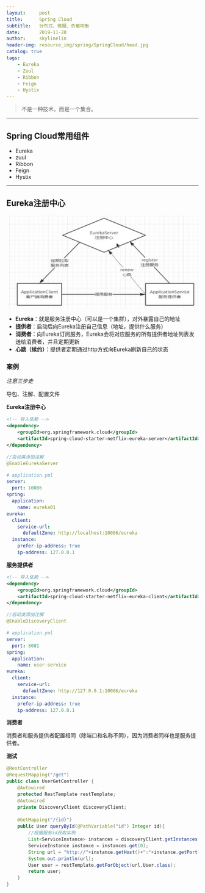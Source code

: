 ```yaml
---
layout:     post
title:      Spring Cloud
subtitle:   分布式、微服、负载均衡
date:       2019-11-20
author:     skylinelin
header-img: resource_img/spring/SpringCloud/head.jpg
catalog: true
tags:
    - Eureka
    - Zuul
    - Ribbon
    - Feign
    - Hystix
---
```


> 不是一种技术，而是一个集合。

---

## Spring Cloud常用组件

- Eureka
- zuul
- Ribbon
- Feign
- Hystix

---

## Eureka注册中心

![](/resource_img/spring/SpringCloud/Eurekayl.png)



- **Eureka**：就是服务注册中心（可以是一个集群），对外暴露自己的地址
- **提供者**：启动后向Eureka注册自己信息（地址，提供什么服务）
- **消费者**：向Eureka订阅服务，Eureka会将对应服务的所有提供者地址列表发送给消费者，并且定期更新
- **心跳（续约）**：提供者定期通过http方式向Eureka刷新自己的状态



### 案例

*注意三步走*

导包、注解、配置文件



**Eureka注册中心**

```xml
<!-- 导入依赖 -->
<dependency>
    <groupId>org.springframework.cloud</groupId>
    <artifactId>spring-cloud-starter-netflix-eureka-server</artifactId>
</dependency>
```

```java
//启动类添加注解
@EnableEurekaServer
```

```yaml
# application.yml
server:
  port: 10086
spring:
  application:
    name: eureka01
eureka:
  client:
    service-url:
      defaultZone: http://localhost:10086/eureka
  instance:
    prefer-ip-address: true
    ip-address: 127.0.0.1
```



**服务提供者**

```xml
<!-- 导入依赖 -->
<dependency>
    <groupId>org.springframework.cloud</groupId>
    <artifactId>spring-cloud-starter-netflix-eureka-client</artifactId>
</dependency>
```

```java
//启动类添加注解
@EnableDiscoveryClient
```

```yaml
# application.yml
server:
  port: 8081
spring:
  application:
    name: user-service
eureka:
  client:
    service-url:
      defaultZone: http://127.0.0.1:10086/eureka
  instance:
    prefer-ip-address: true
    ip-address: 127.0.0.1
```



**消费者**

消费者和服务提供者配置相同（除端口和名称不同），因为消费者同样也是服务提供者。



**测试**

```java
@RestController
@RequestMapping("/get")
public class UserGetController {
    @Autowired
    protected RestTemplate restTemplate;
    @Autowired
    private DiscoveryClient discoveryClient;

    @GetMapping("/{id}")
    public User queryById(@PathVariable("id") Integer id){
        //根据服务id获取实例
        List<ServiceInstance> instances = discoveryClient.getInstances("user-service");
        ServiceInstance instance = instances.get(0);
        String url = "http://"+instance.getHost()+":"+instance.getPort()+"/user/"+id;
        System.out.println(url);
        User user = restTemplate.getForObject(url,User.class);
        return user;
    }
}
```

